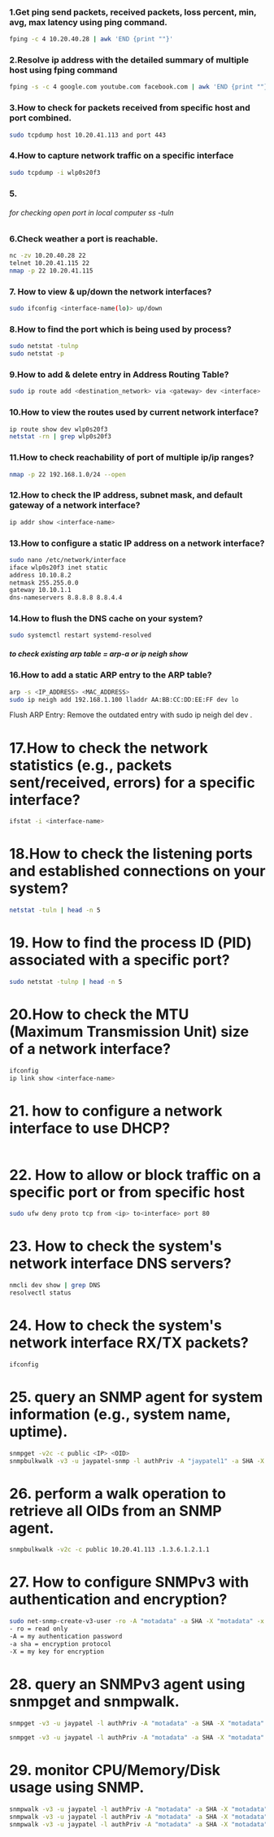 ### 1.Get ping send packets, received packets, loss percent, min, avg, max latency using ping command.
```bash
fping -c 4 10.20.40.28 | awk 'END {print ""}'
```

### 2.Resolve ip address with the detailed summary of multiple host using fping command
```bash
fping -s -c 4 google.com youtube.com facebook.com | awk 'END {print ""}'
```

### 3.How to check for packets received from specific host and port combined.
```bash
sudo tcpdump host 10.20.41.113 and port 443
```

### 4.How to capture network traffic on a specific interface
```bash
sudo tcpdump -i wlp0s20f3
```

### 5.


###### for checking open port in local computer ss -tuln
### 6.Check weather a port is reachable.
```bash
nc -zv 10.20.40.28 22
telnet 10.20.41.115 22
nmap -p 22 10.20.41.115
```

### 7. How to view & up/down the network interfaces?
```bash
sudo ifconfig <interface-name(lo)> up/down
```

### 8.How to find the port which is being used by process?
```bash
sudo netstat -tulnp
sudo netstat -p
```

### 9.How to add & delete entry in Address Routing Table?
```bash
sudo ip route add <destination_network> via <gateway> dev <interface>
```

### 10.How to view the routes used by current network interface?
```bash
ip route show dev wlp0s20f3
netstat -rn | grep wlp0s20f3
```
### 11.How to check reachability of port of multiple ip/ip ranges?
```bash
nmap -p 22 192.168.1.0/24 --open
```

### 12.How to check the IP address, subnet mask, and default gateway of a network interface?
```bash
ip addr show <interface-name>
```

### 13.How to configure a static IP address on a network interface?
```bash
sudo nano /etc/network/interface
iface wlp0s20f3 inet static
address 10.10.8.2
netmask 255.255.0.0
gateway 10.10.1.1
dns-nameservers 8.8.8.8 8.8.4.4
```

### 14.How to flush the DNS cache on your system?
```bash
sudo systemctl restart systemd-resolved
```

##### to check existing arp table = arp-a or ip neigh show

### 16.How to add a static ARP entry to the ARP table?
```bash
arp -s <IP_ADDRESS> <MAC_ADDRESS>
sudo ip neigh add 192.168.1.100 lladdr AA:BB:CC:DD:EE:FF dev lo
```
Flush ARP Entry:
Remove the outdated entry with sudo ip neigh del <IP> dev <interface>.

# 17.How to check the network statistics (e.g., packets sent/received, errors) for a specific interface?
```bash
ifstat -i <interface-name>
```

# 18.How to check the listening ports and established connections on your system?
```bash
netstat -tuln | head -n 5
```
# 19. How to find the process ID (PID) associated with a specific port?
```bash
sudo netstat -tulnp | head -n 5
```

# 20.How to check the MTU (Maximum Transmission Unit) size of a network interface?
```bash
ifconfig
ip link show <interface-name>
```

# 21. how to configure a network interface to use DHCP?
```bash

```


# 22. How to allow or block traffic on a specific port or from specific host
```bash
sudo ufw deny proto tcp from <ip> to<interface> port 80
```

# 23. How to check the system's network interface DNS servers?
```bash
nmcli dev show | grep DNS
resolvectl status
```

# 24. How to check the system's network interface RX/TX packets?
```bash
ifconfig
```
# 25. query an SNMP agent for system information (e.g., system name, uptime).
```bash
snmpget -v2c -c public <IP> <OID>
snmpbulkwalk -v3 -u jaypatel-snmp -l authPriv -A "jaypatel1" -a SHA -X "jaypatel1" -x AES 10.20.41.113 SNMPv2-MIB::sysName.0
```

# 26. perform a walk operation to retrieve all OIDs from an SNMP agent.
```bash
snmpbulkwalk -v2c -c public 10.20.41.113 .1.3.6.1.2.1.1
```
# 27. How to configure SNMPv3 with authentication and encryption?
```bash
sudo net-snmp-create-v3-user -ro -A "motadata" -a SHA -X "motadata" -x AES jaypatel
- ro = read only
-A = my authentication password
-a sha = encryption protocol
-X = my key for encryption
```

# 28. query an SNMPv3 agent using snmpget and snmpwalk.
```bash
snmpget -v3 -u jaypatel -l authPriv -A "motadata" -a SHA -X "motadata" -x AES 10.20.41.113 1.3.6.1.2.1.25.2.2.0

snmpget -v3 -u jaypatel -l authPriv -A "motadata" -a SHA -X "motadata" -x AES 10.20.41.113 HOST-RESOURCES-MIB::hrMemorySize.0
```

# 29. monitor CPU/Memory/Disk usage using SNMP.
```bash
snmpwalk -v3 -u jaypatel -l authPriv -A "motadata" -a SHA -X "motadata" -x AES 10.20.41.113 HOST-RESOURCES-MIB::hrStorageDescr
snmpwalk -v3 -u jaypatel -l authPriv -A "motadata" -a SHA -X "motadata" -x AES 10.20.41.113 HOST-RESOURCES-MIB::hrStorageSize
snmpwalk -v3 -u jaypatel -l authPriv -A "motadata" -a SHA -X "motadata" -x AES 110.20.41.113 HOST-RESOURCES-MIB::hrStorageUsed
```